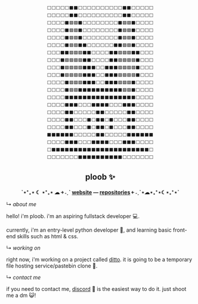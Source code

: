 <div align="center">
<pre><code>
⬜⬜⬜⬜⬜⬛⬛⬜⬜⬜⬜⬜⬜⬜⬜⬜⬜⬛⬛⬜⬜⬜⬜⬜
⬜⬜⬜⬜⬜⬛⬛⬜⬜⬜⬜⬜⬜⬜⬜⬜⬜⬛⬛⬜⬜⬜⬜⬜
⬜⬜⬜⬜⬛🟪🟪⬛⬜⬜⬜⬜⬜⬜⬜⬜⬛🟪🟪⬛⬜⬜⬜⬜
⬜⬜⬜⬜⬛🟪🟪⬛⬜⬜⬜⬜⬜⬜⬜⬜⬛🟪🟪⬛⬜⬜⬜⬜
⬜⬜⬜⬜⬛🟪🟪⬛⬜⬜⬜⬜⬜⬜⬜⬜⬛🟪🟪⬛⬜⬜⬜⬜
⬜⬜⬜⬜⬛🟪🟪⬛⬛⬜⬜⬜⬜⬜⬜⬛⬛🟪🟪⬛⬜⬜⬜⬜
⬜⬜⬜⬛⬛🟪🟪🟪⬛⬛⬜⬜⬜⬜⬛⬛🟪🟪🟪⬛⬛⬜⬜⬜
⬜⬜⬜⬛🟪🟪🟪🟪⬛⬛⬜⬜⬜⬜⬛⬛🟪🟪🟪🟪⬛⬜⬜⬜
⬜⬜⬜⬛🟪🟪🟪🟪⬛⬛⬛⬜⬜⬛⬛⬛🟪🟪🟪🟪⬛⬜⬜⬜
⬜⬜⬜⬛🟪🟪🟪🟪⬛⬛⬛⬜⬜⬛⬛⬛🟪🟪🟪🟪⬛⬜⬜⬜
⬜⬜⬜⬜⬛🟪🟪🟪⬛⬛⬛⬜⬜⬛⬛⬛🟪🟪🟪⬛⬜⬜⬜⬜
⬜⬜⬜⬜⬛🟪🟪⬛⬛⬛⬛⬛⬛⬛⬛⬛⬛🟪🟪⬛⬜⬜⬜⬜
⬜⬜⬜⬜⬛⬛⬛⬛⬛⬛⬛⬛⬛⬛⬛⬛⬛⬛⬛⬛⬜⬜⬜⬜
⬜⬜⬜⬜⬛⬛⬛⬜⬜⬜⬛⬛⬛⬛⬜⬜⬜⬛⬛⬛⬜⬜⬜⬜
⬜⬜⬜⬜⬛⬛⬜⬜⬜⬜⬜⬛⬛⬜⬜⬜⬜⬜⬛⬛⬜⬜⬜⬜
⬜⬜⬜⬜⬛⬛⬜⬜⬜⬛⬜⬛⬛⬜⬛⬜⬜⬜⬛⬛⬜⬜⬜⬜
⬜⬜⬜⬜⬛⬛⬜⬜⬜⬛⬜⬛⬛⬜⬛⬜⬜⬜⬛⬛⬜⬜⬜⬜
⬛⬛⬛⬛⬛⬛⬜⬜⬜⬜⬜⬛⬛⬜⬜⬜⬜⬜⬛⬛⬛⬛⬛⬛
⬜⬜⬜⬜⬛⬛⬛⬜⬜⬜⬛⬛⬛⬛⬜⬜⬜⬛⬛⬛⬜⬜⬜⬜
⬜⬛⬛⬛⬛⬛⬛⬛⬛⬛⬛⬛⬛⬛⬛⬛⬛⬛⬛⬛⬛⬛⬛⬜
⬜⬜⬜⬜⬜⬜⬜⬛⬛⬛⬛⬛⬛⬛⬛⬛⬛⬜⬜⬜⬜⬜⬜⬜
</code></pre>
<h2>ploob ✨</h2>
</div>


<div align="center">
  <p>
    <strong>
    ˋ⋆⁺₊⋆ ☾ ⋆⁺₊⋆ ☁︎ ￫ ˗ˏˋ
    <a href='https://darmanitan.github.io/'>website</a> —
    <a href='https://github.com/Darmanitan?tab=repositories'>repositories</a>
    ￩ ˗ˏˋ⋆☁︎⋆₊⁺⋆☾⋆₊⁺⋆ˋ
    </strong>
  </p>
</div>

<p>↳ <i>about me</i></p>

hello! i'm ploob. i'm an aspiring fullstack developer 💻.

currently, i'm an entry-level python developer 🐍, and learning basic front-end skills such as html & css.

<p>↳ <i>working on</i></p>

right now, i'm working on a project called [ditto]. it is going to be a temporary file hosting service/pastebin clone 💬.

<p>↳ <i>contact me</i></p>

if you need to contact me, [discord] 🤖 is the easiest way to do it. just shoot me a dm 😺!

[ditto]: https://github.com/darmanitan/ditto
[discord]: https://discordid.netlify.app/?id=855586334005002270
